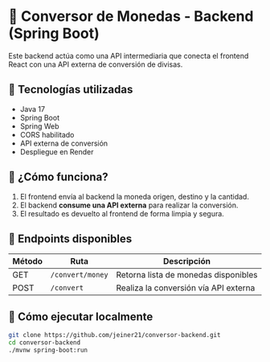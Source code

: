 # 🧮 Conversor de Monedas - Backend (Spring Boot)

Este backend actúa como una API intermediaria que conecta el frontend React con una API externa de conversión de divisas.

## 🔧 Tecnologías utilizadas

- Java 17
- Spring Boot
- Spring Web
- CORS habilitado
- API externa de conversión 
- Despliegue en Render

## 🔁 ¿Cómo funciona?

1. El frontend envía al backend la moneda origen, destino y la cantidad.
2. El backend **consume una API externa** para realizar la conversión.
3. El resultado es devuelto al frontend de forma limpia y segura.

## 📡 Endpoints disponibles

| Método | Ruta              | Descripción                             |
|--------|-------------------|-----------------------------------------|
| GET    | `/convert/money`  | Retorna lista de monedas disponibles    |
| POST   | `/convert`        | Realiza la conversión vía API externa   |

## 🚀 Cómo ejecutar localmente

```bash
git clone https://github.com/jeiner21/conversor-backend.git
cd conversor-backend
./mvnw spring-boot:run
